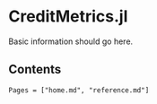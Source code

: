 # CreditMetrics.jl

Basic information should go here.

## Contents

```@contents
Pages = ["home.md", "reference.md"]
```
